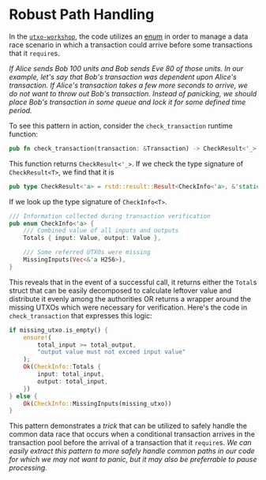 # Robust Path Handling

In the [`utxo-workshop`](https://github.com/nczhu/utxo-workshop), the code utilizes an [enum](https://doc.rust-lang.org/rust-by-example/custom_types/enum.html) in order to manage a data race scenario in which a transaction could arrive before some transactions that it `require`s. 

*If Alice sends Bob 100 units and Bob sends Eve 80 of those units. In our example, let's say that Bob's transaction was dependent upon Alice's transaction. If Alice's transaction takes a few more seconds to arrive, we do not want to throw out Bob's transaction. Instead of panicking, we should place Bob's transaction in some queue and lock it for some defined time period.*

To see this pattern in action, consider the `check_transaction` runtime function:

```rust
pub fn check_transaction(transaction: &Transaction) -> CheckResult<'_>
```

This function  returns `CheckResult<'_>`. If we check the type signature of `CheckResult<T>`, we find that it is 

```rust
pub type CheckResult<'a> = rstd::result::Result<CheckInfo<'a>, &'static str>;
```

If we look up the type signature of `CheckInfo<T>`.

```rust
/// Information collected during transaction verification
pub enum CheckInfo<'a> {
    /// Combined value of all inputs and outputs
    Totals { input: Value, output: Value },

    /// Some referred UTXOs were missing
    MissingInputs(Vec<&'a H256>),
}
```

This reveals that in the event of a successful call, it returns either the `Total`s struct that can be easily decomposed to calculate leftover value and distribute it evenly among the authorities OR returns a wrapper around the missing UTXOs which were necessary for verification. Here's the code in `check_transaction` that expresses this logic:

```rust
if missing_utxo.is_empty() {
    ensure!(
        total_input >= total_output,
        "output value must not exceed input value"
    );
    Ok(CheckInfo::Totals {
        input: total_input,
        output: total_input,
    })
} else {
    Ok(CheckInfo::MissingInputs(missing_utxo))
}
```

This pattern demonstrates a *trick* that can be utilized to safely handle the common data race that occurs when a conditional transaction arrives in the transaction pool before the arrival of a transaction that it `require`s. *We can easily extract this pattern to more safely handle common paths in our code for which we may not want to panic, but it may also be preferrable to pause processing.*